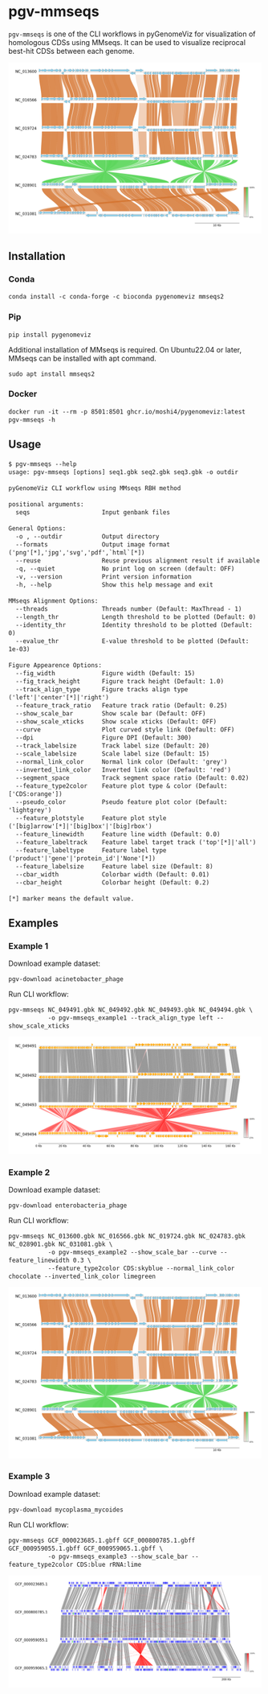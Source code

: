 # pgv-mmseqs

`pgv-mmseqs` is one of the CLI workflows in pyGenomeViz for
visualization of homologous CDSs using MMseqs.
It can be used to visualize reciprocal best-hit CDSs between each genome.

![pgv-mmseqs_example2.png](../images/pgv-mmseqs_example2.png)

## Installation

### Conda

    conda install -c conda-forge -c bioconda pygenomeviz mmseqs2

### Pip

    pip install pygenomeviz

Additional installation of MMseqs is required.
On Ubuntu22.04 or later, MMseqs can be installed with apt command.

    sudo apt install mmseqs2

### Docker

    docker run -it --rm -p 8501:8501 ghcr.io/moshi4/pygenomeviz:latest pgv-mmseqs -h

## Usage

    $ pgv-mmseqs --help
    usage: pgv-mmseqs [options] seq1.gbk seq2.gbk seq3.gbk -o outdir

    pyGenomeViz CLI workflow using MMseqs RBH method

    positional arguments:
      seqs                    Input genbank files

    General Options:
      -o , --outdir           Output directory
      --formats               Output image format ('png'[*],'jpg','svg','pdf',`html`[*])
      --reuse                 Reuse previous alignment result if available
      -q, --quiet             No print log on screen (default: OFF)
      -v, --version           Print version information
      -h, --help              Show this help message and exit

    MMseqs Alignment Options:
      --threads               Threads number (Default: MaxThread - 1)
      --length_thr            Length threshold to be plotted (Default: 0)
      --identity_thr          Identity threshold to be plotted (Default: 0)
      --evalue_thr            E-value threshold to be plotted (Default: 1e-03)

    Figure Appearence Options:
      --fig_width             Figure width (Default: 15)
      --fig_track_height      Figure track height (Default: 1.0)
      --track_align_type      Figure tracks align type ('left'|'center'[*]|'right')
      --feature_track_ratio   Feature track ratio (Default: 0.25)
      --show_scale_bar        Show scale bar (Default: OFF)
      --show_scale_xticks     Show scale xticks (Default: OFF)
      --curve                 Plot curved style link (Default: OFF)
      --dpi                   Figure DPI (Default: 300)
      --track_labelsize       Track label size (Default: 20)
      --scale_labelsize       Scale label size (Default: 15)
      --normal_link_color     Normal link color (Default: 'grey')
      --inverted_link_color   Inverted link color (Default: 'red')
      --segment_space         Track segment space ratio (Default: 0.02)
      --feature_type2color    Feature plot type & color (Default: ['CDS:orange'])
      --pseudo_color          Pseudo feature plot color (Default: 'lightgrey')
      --feature_plotstyle     Feature plot style ('[big]arrow'[*]|'[big]box'|'[big]rbox')
      --feature_linewidth     Feature line width (Default: 0.0)
      --feature_labeltrack    Feature label target track ('top'[*]|'all')
      --feature_labeltype     Feature label type ('product'|'gene'|'protein_id'|'None'[*])
      --feature_labelsize     Feature label size (Default: 8)
      --cbar_width            Colorbar width (Default: 0.01)
      --cbar_height           Colorbar height (Default: 0.2)

    [*] marker means the default value.

## Examples

### Example 1

Download example dataset:

    pgv-download acinetobacter_phage

Run CLI workflow:

    pgv-mmseqs NC_049491.gbk NC_049492.gbk NC_049493.gbk NC_049494.gbk \
               -o pgv-mmseqs_example1 --track_align_type left --show_scale_xticks

![pgv-mmseqs_example1.png](../images/pgv-mmseqs_example1.png)

### Example 2

Download example dataset:

    pgv-download enterobacteria_phage

Run CLI workflow:

    pgv-mmseqs NC_013600.gbk NC_016566.gbk NC_019724.gbk NC_024783.gbk NC_028901.gbk NC_031081.gbk \
               -o pgv-mmseqs_example2 --show_scale_bar --curve --feature_linewidth 0.3 \
               --feature_type2color CDS:skyblue --normal_link_color chocolate --inverted_link_color limegreen

![pgv-mmseqs_example2.png](../images/pgv-mmseqs_example2.png)

### Example 3

Download example dataset:

    pgv-download mycoplasma_mycoides

Run CLI workflow:

    pgv-mmseqs GCF_000023685.1.gbff GCF_000800785.1.gbff GCF_000959055.1.gbff GCF_000959065.1.gbff \
               -o pgv-mmseqs_example3 --show_scale_bar --feature_type2color CDS:blue rRNA:lime

![pgv-mmseqs_example3.png](../images/pgv-mmseqs_example3.png)
